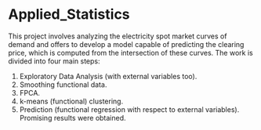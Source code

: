 # Applied_Statistics
This project involves analyzing the electricity spot market curves of demand and offers to develop a model capable of predicting the clearing price, which is computed from the intersection of these curves.
The work is divided into four main steps:
1. Exploratory Data Analysis (with external variables too).
2. Smoothing functional data.
3. FPCA.
4. k-means (functional) clustering.
5. Prediction (functional regression with respect to external variables).
Promising results were obtained.
